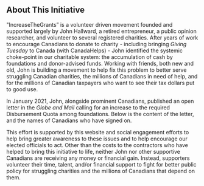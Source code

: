 ## About This Initiative

"IncreaseTheGrants” is a volunteer driven movement founded and supported largely by John Hallward, a retired entrepreneur, a public opinion researcher, and volunteer to several registered charities. After years of work to encourage Canadians to donate to charity - including bringing *Giving Tuesday* to Canada (with CanadaHelps) - John identified the systemic choke-point in our charitable system: the accumulation of cash by foundations and donor-advised funds. Working with friends, both new and old, John is building a movement to help fix this problem to better serve struggling Canadian charities, the millions of Canadians in need of help, and for the millions of Canadian taxpayers who want to see their tax dollars put to good use. 

In January 2021, John, alongside prominent Canadians, published an open letter in the *Globe and Mail* calling for an increase to the required Disbursement Quota among foundations. Below is the content of the letter, and the names of Canadians who have signed on.

This effort is supported by this website and social engagement efforts to help bring greater awareness to these issues and to help encourage our elected officials to act. Other than the costs to the contractors who have helped to bring this initiative to life, neither John nor other supportive Canadians are receiving any money or financial gain. Instead, supporters volunteer their time, talent, and/or financial support to fight for better public policy for struggling charities and the millions of Canadians that depend on them.